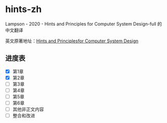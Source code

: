 # hints-zh

Lampson - 2020 - Hints and Principles for Computer System Design-full 的中文翻译

英文原著地址：[Hints and Principlesfor Computer System Design](./Lampson%20-%202020%20-%20Hints%20and%20Principles%20for%20Computer%20System%20Design-full.pdf)

## 进度表

- [x] 第1章
- [x] 第2章
- [ ] 第3章
- [ ] 第4章
- [ ] 第5章
- [ ] 第6章
- [ ] 其他非正文内容
- [ ] 整合和改进
